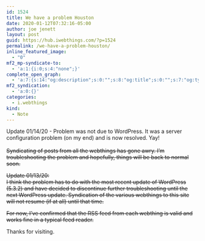 ```yaml
---
id: 1524
title: We have a problem Houston
date: 2020-01-12T07:32:16-05:00
author: joe jenett
layout: post
guid: https://hub.iwebthings.com/?p=1524
permalink: /we-have-a-problem-houston/
inline_featured_image:
  - "0"
mf2_mp-syndicate-to:
  - 'a:1:{i:0;s:4:"none";}'
complete_open_graph:
  - 'a:7:{s:14:"og:description";s:0:"";s:8:"og:title";s:0:"";s:7:"og:type";s:0:"";s:12:"twitter:card";s:7:"summary";s:15:"twitter:creator";s:0:"";s:19:"twitter:description";s:0:"";s:8:"og:image";s:0:"";}'
mf2_syndication:
  - 'a:0:{}'
categories:
  - i.webthings
kind:
  - Note
---
```

Update 01/14/20 - Problem was not due to WordPress. It was a server configuration problem (on my end) and is now resolved. Yay!  
<strike>  
Syndicating of posts from all the webthings has gone awry. I&#8217;m troubleshooting the problem and hopefully, things will be back to normal soon.

Update 01/13/20:  
I think the problem has to do with the most recent update of WordPress (5.3.2) and have decided to discontinue further troubleshooting until the next WordPress update. Syndication of the various webthings to this site will not resume (if at all) until that time.

For now, I&#8217;ve confirmed that the RSS feed from each webthing is valid and works fine in a typical feed reader.  
</strike>

Thanks for visiting.